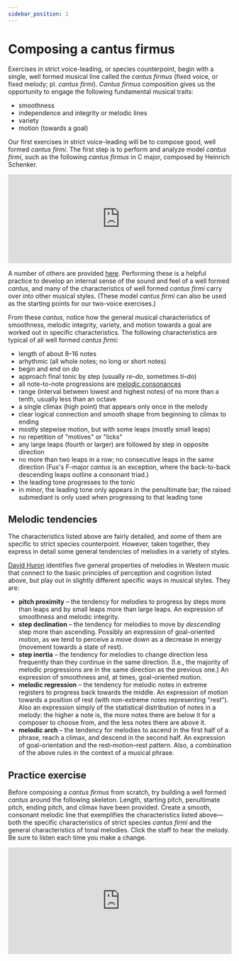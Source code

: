 ```yaml
---
sidebar_position: 1
---
```


# Composing a cantus firmus

Exercises in strict voice-leading, or species counterpoint, begin with a single, well formed musical line called the _cantus firmus_ (fixed voice, or fixed melody; pl. _cantus firmi_). _Cantus firmus_ composition gives us the opportunity to engage the following fundamental musical traits:

- smoothness
- independence and integrity or melodic lines
- variety
- motion (towards a goal)

Our first exercises in strict voice-leading will be to compose good, well formed _cantus firmi_. The first step is to perform and analyze model _cantus firmi_, such as the following _cantus firmus_ in C major, composed by Heinrich Schenker.

<iframe src="https://trinket.io/embed/music/da93d4d902" width="100%" height="200" frameborder="0" marginwidth="0" marginheight="0" allowfullscreen></iframe><br/>

A number of others are provided [here](/Graphics/counterpoint/cantusFirmi.pdf). Performing these is a helpful practice to develop an internal sense of the sound and feel of a well formed _cantus_, and many of the characteristics of well formed _cantus firmi_ carry over into other musical styles. (These model _cantus firmi_ can also be used as the starting points for our two-voice exercises.)

From these _cantus_, notice how the general musical characteristics of smoothness, melodic integrity, variety, and motion towards a goal are worked out in specific characteristics. The following characteristics are typical of all well formed _cantus firmi_:

- length of about 8–16 notes
- arhythmic (all whole notes; no long or short notes)
- begin and end on _do_
- approach final tonic by step (usually _re_–_do_, sometimes _ti_–_do_)
- all note-to-note progressions are [melodic consonances](/docs/fundamentals/intervals)
- range (interval between lowest and highest notes) of no more than a tenth, usually less than an octave
- a single climax (high point) that appears only once in the melody
- clear logical connection and smooth shape from beginning to climax to ending
- mostly stepwise motion, but with some leaps (mostly small leaps)
- no repetition of "motives" or "licks"
- any large leaps (fourth or larger) are followed by step in opposite direction
- no more than two leaps in a row; no consecutive leaps in the same direction (Fux's F-major _cantus_ is an exception, where the back-to-back descending leaps outline a consonant triad.)
- the leading tone progresses to the tonic
- in minor, the leading tone only appears in the penultimate bar; the raised submediant is only used when progressing to that leading tone

## Melodic tendencies

The characteristics listed above are fairly detailed, and some of them are specific to strict species counterpoint. However, taken together, they express in detail some general tendencies of melodies in a variety of styles.

[David Huron](https://openlibrary.org/works/OL5851060W/Sweet_Anticipation) identifies five general properties of melodies in Western music that connect to the basic principles of perception and cognition listed above, but play out in slightly different specific ways in musical styles. They are:

- **pitch proximity** – the tendency for melodies to progress by steps more than leaps and by small leaps more than large leaps. An expression of smoothness and melodic integrity.
- **step declination** – the tendency for melodies to move by _descending_ step more than ascending. Possibly an expression of goal-oriented motion, as we tend to perceive a move down as a decrease in energy (movement towards a state of rest).
- **step inertia** – the tendency for melodies to change direction less frequently than they continue in the same direction. (I.e., the majority of melodic progressions are in the same direction as the previous one.) An expression of smoothness and, at times, goal-oriented motion.
- **melodic regression** – the tendency for melodic notes in extreme registers to progress back towards the middle. An expression of motion towards a position of rest (with non-extreme notes representing "rest"). Also an expression simply of the statistical distribution of notes in a melody: the higher a note is, the more notes there are below it for a composer to choose from, and the less notes there are above it.
- **melodic arch** – the tendency for melodies to ascend in the first half of a phrase, reach a climax, and descend in the second half. An expression of goal-orientation and the rest–motion–rest pattern. Also, a combination of the above rules in the context of a musical phrase.

## Practice exercise

Before composing a _cantus firmus_ from scratch, try building a well formed _cantus_ around the following skeleton. Length, starting pitch, penultimate pitch, ending pitch, and climax have been provided. Create a smooth, consonant melodic line that exemplifies the characteristics listed above—both the specific characteristics of strict species _cantus firmi_ and the general characteristics of tonal melodies. Click the staff to hear the melody. Be sure to listen each time you make a change.

<iframe class="trinket" src="https://trinket.io/embed/music/2df65adf8b" width="100%" height="240" frameborder="0" marginwidth="0" marginheight="0" allowfullscreen></iframe><br/>
